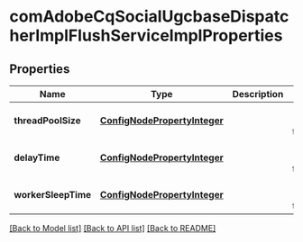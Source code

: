 # comAdobeCqSocialUgcbaseDispatcherImplFlushServiceImplProperties

## Properties
Name | Type | Description | Notes
------------ | ------------- | ------------- | -------------
**threadPoolSize** | [**ConfigNodePropertyInteger**](ConfigNodePropertyInteger.md) |  | [optional] [default to null]
**delayTime** | [**ConfigNodePropertyInteger**](ConfigNodePropertyInteger.md) |  | [optional] [default to null]
**workerSleepTime** | [**ConfigNodePropertyInteger**](ConfigNodePropertyInteger.md) |  | [optional] [default to null]

[[Back to Model list]](../README.md#documentation-for-models) [[Back to API list]](../README.md#documentation-for-api-endpoints) [[Back to README]](../README.md)


